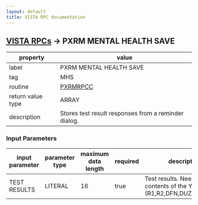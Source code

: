 ```yaml
---
layout: default
title: VISTA RPC documentation
---
```




## [VISTA RPCs](TableOfContent.md) &#8594; PXRM MENTAL HEALTH SAVE 

 property | value 
--- | --- 
 label | PXRM MENTAL HEALTH SAVE
 tag | MHS
 routine | [PXRMRPCC](http://code.osehra.org/dox/Routine_PXRMRPCC_source.html)
 return value type | ARRAY
 description | Stores test result responses from a reminder dialog.

### Input Parameters

| input parameter | parameter type | maximum data length | required | description | 
| --- | --- | --- | --- | --- | 
| TEST RESULTS | LITERAL | 16 | true | Test results. Needs to pass contents of the YS array (R1,R2,DFN,DUZ,ADATEetc). | 